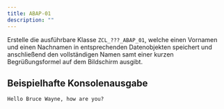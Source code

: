 ```yaml
---
title: ABAP-01
description: ""
---
```


Erstelle die ausführbare Klasse `ZCL_???_ABAP_01`, welche einen Vornamen und einen Nachnamen in entsprechenden Datenobjekten speichert und anschließend den vollständigen Namen samt einer kurzen Begrüßungsformel auf dem Bildschirm ausgibt.

## Beispielhafte Konsolenausgabe

```
Hello Bruce Wayne, how are you?
```
